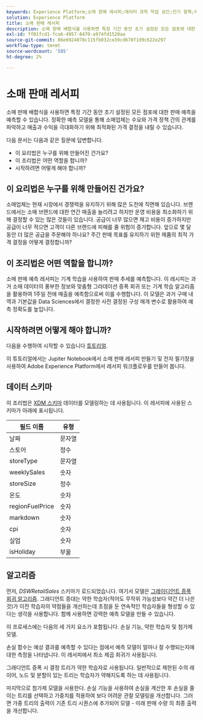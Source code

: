 ```yaml
---
keywords: Experience Platform;소매 판매 레서피;데이터 과학 작업 공간;인기 항목;레서피;사전 작성 레서피
solution: Experience Platform
title: 소매 판매 레서피
description: 소매 판매 배합식을 사용하면 특정 기간 동안 초기 설정된 모든 점포에 대한 판매 예측을 예측할 수 있습니다. 정확한 예측 모델을 통해 소매업체는 수요와 가격 정책 간의 관계를 파악하고 매출과 수익을 극대화하기 위해 최적화된 가격 결정을 내릴 수 있습니다.
exl-id: ff01fcd1-fca6-4957-8470-a974fd1520aa
source-git-commit: 86e6924078c115fb032ce39cd678f1d9c622e297
workflow-type: tm+mt
source-wordcount: '585'
ht-degree: 2%

---
```


# 소매 판매 레서피

소매 판매 배합식을 사용하면 특정 기간 동안 초기 설정된 모든 점포에 대한 판매 예측을 예측할 수 있습니다. 정확한 예측 모델을 통해 소매업체는 수요와 가격 정책 간의 관계를 파악하고 매출과 수익을 극대화하기 위해 최적화된 가격 결정을 내릴 수 있습니다.

다음 문서는 다음과 같은 질문에 답변합니다.
* 이 요리법은 누구를 위해 만들어진 건가요?
* 이 조리법은 어떤 역할을 합니까?
* 시작하려면 어떻게 해야 합니까?

## 이 요리법은 누구를 위해 만들어진 건가요?

소매업체는 현재 시장에서 경쟁력을 유지하기 위해 많은 도전에 직면해 있습니다. 브랜드에서는 소매 브랜드에 대한 연간 매출을 늘리려고 하지만 운영 비용을 최소화하기 위해 결정할 수 있는 많은 것들이 있습니다. 공급이 너무 많으면 재고 비용이 증가하지만 공급이 너무 적으면 고객이 다른 브랜드에 피해를 줄 위험이 증가합니다. 앞으로 몇 달 동안 더 많은 공급을 주문해야 하나요? 주간 판매 목표를 유지하기 위한 제품의 최적 가격 결정을 어떻게 결정합니까?

## 이 조리법은 어떤 역할을 합니까?

소매 판매 예측 레서피는 기계 학습을 사용하여 판매 추세를 예측합니다. 이 레시피는 과거 소매 데이터의 풍부한 정보와 맞춤형 그라데이션 증폭 회귀 또는 기계 학습 알고리즘을 활용하여 1주일 전에 매출을 예측함으로써 이를 수행합니다. 이 모델은 과거 구매 내역과 기본값을 Data Sciences에서 결정한 사전 결정된 구성 매개 변수로 활용하여 예측 정확도를 높입니다.

## 시작하려면 어떻게 해야 합니까?

다음을 수행하여 시작할 수 있습니다 [튜토리얼](../jupyterlab/create-a-model.md).

이 튜토리얼에서는 Jupiter Notebook에서 소매 판매 레서피 만들기 및 전자 필기장을 사용하여 Adobe Experience Platform에서 레서피 워크플로우를 만들어 봅니다.

## 데이터 스키마

이 조리법은 [XDM 스키마](../../xdm/schema/field-dictionary.md) 데이터를 모델링하는 데 사용됩니다. 이 레서피에 사용된 스키마가 아래에 표시됩니다.

| 필드 이름 | 유형 |
| --- | --- |
| 날짜 | 문자열 |
| 스토어 | 정수 |
| storeType | 문자열 |
| weeklySales | 숫자 |
| storeSize | 정수 |
| 온도 | 숫자 |
| regionFuelPrice | 숫자 |
| markdown | 숫자 |
| cpi | 숫자 |
| 실업 | 숫자 |
| isHoliday | 부울 |


## 알고리즘

먼저, *DSWRetailSales* 스키마가 로드되었습니다. 여기서 모델은 [그레이디언트 증폭 회귀 알고리즘](https://scikit-learn.org/stable/modules/generated/sklearn.ensemble.GradientBoostingRegressor.html). 그래디언트 증대는 약한 학습자(적어도 무작위 가능성보다 약간 더 나은 것)가 이전 학습자의 약점들을 개선하는데 초점을 둔 연속적인 학습자들을 형성할 수 있다는 생각을 사용합니다. 함께 사용하면 강력한 예측 모델을 만들 수 있습니다.

이 프로세스에는 다음의 세 가지 요소가 포함됩니다. 손실 기능, 약한 학습자 및 첨가제 모델.

손실 함수는 예상 결과를 예측할 수 있다는 점에서 예측 모델이 얼마나 잘 수행되는지에 대한 측정을 나타냅니다. 이 레서피에서 최소 제곱 회귀가 사용됩니다.

그래디언트 증폭 시 결정 트리가 약한 학습자로 사용됩니다. 일반적으로 제한된 수의 레이어, 노드 및 분할이 있는 트리는 학습자가 약해지도록 하는 데 사용됩니다.

마지막으로 첨가제 모델을 사용한다. 손실 기능을 사용하여 손실을 계산한 후 손실을 줄이는 트리를 선택하고 가중치를 적용하여 보다 어려운 관찰 모델링을 개선합니다. 그러면 가중 트리의 출력이 기존 트리 시퀀스에 추가되어 모델 - 미래 판매 수량 의 최종 출력을 개선합니다.
